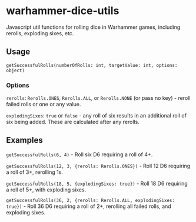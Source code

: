# warhammer-dice-utils

Javascript util functions for rolling dice in Warhammer games, including rerolls, exploding sixes, etc.

## Usage

`getSuccessfulRolls(numberOfRolls: int, targetValue: int, options: object)`

### Options

`rerolls`: `Rerolls.ONES`, `Rerolls.ALL`, or `Rerolls.NONE` (or pass no key) - reroll failed rolls or one or any value.

`explodingSixes`: `true` or `false` - any roll of six results in an additional roll of six being added. These are calculated after any rerolls.

## Examples

`getSuccessfulRolls(6, 4)` - Roll six D6 requiring a roll of 4+.

`getSuccessfulRolls(12, 3, {rerolls: Rerolls.ONES})` - Roll 12 D6 requiring a roll of 3+, rerolling 1s.

`getSuccessfulRolls(18, 5, {explodingSixes: true})` - Roll 18 D6 requiring a roll of 5+, with exploding sixes.

`getSuccessfulRolls(36, 2, {rerolls: Rerolls.ALL, explodingSixes: true})` - Roll 36 D6 requiring a roll of 2+, rerolling all failed rolls, and exploding sixes.

